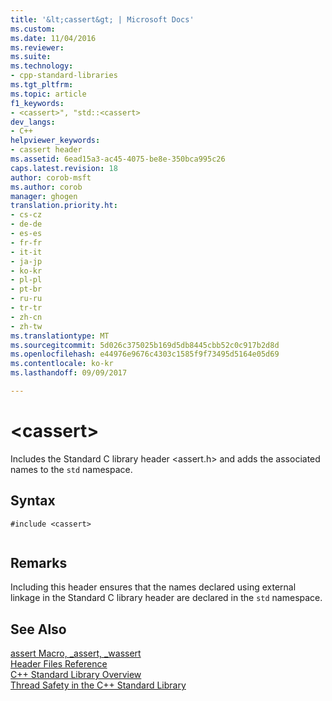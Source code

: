 ```yaml
---
title: '&lt;cassert&gt; | Microsoft Docs'
ms.custom: 
ms.date: 11/04/2016
ms.reviewer: 
ms.suite: 
ms.technology:
- cpp-standard-libraries
ms.tgt_pltfrm: 
ms.topic: article
f1_keywords:
- <cassert>", "std::<cassert>
dev_langs:
- C++
helpviewer_keywords:
- cassert header
ms.assetid: 6ead15a3-ac45-4075-be8e-350bca995c26
caps.latest.revision: 18
author: corob-msft
ms.author: corob
manager: ghogen
translation.priority.ht:
- cs-cz
- de-de
- es-es
- fr-fr
- it-it
- ja-jp
- ko-kr
- pl-pl
- pt-br
- ru-ru
- tr-tr
- zh-cn
- zh-tw
ms.translationtype: MT
ms.sourcegitcommit: 5d026c375025b169d5db8445cbb52c0c917b2d8d
ms.openlocfilehash: e44976e9676c4303c1585f9f73495d5164e05d69
ms.contentlocale: ko-kr
ms.lasthandoff: 09/09/2017

---
```

# <a name="ltcassertgt"></a>&lt;cassert&gt;
Includes the Standard C library header \<assert.h> and adds the associated names to the `std` namespace.  
  
## <a name="syntax"></a>Syntax  
  
```  
#include <cassert>  
  
```  
  
## <a name="remarks"></a>Remarks  
 Including this header ensures that the names declared using external linkage in the Standard C library header are declared in the `std` namespace.  
  
## <a name="see-also"></a>See Also  
 [assert Macro, _assert, _wassert](../c-runtime-library/reference/assert-macro-assert-wassert.md)   
 [Header Files Reference](../standard-library/cpp-standard-library-header-files.md)   
 [C++ Standard Library Overview](../standard-library/cpp-standard-library-overview.md)   
 [Thread Safety in the C++ Standard Library](../standard-library/thread-safety-in-the-cpp-standard-library.md)




